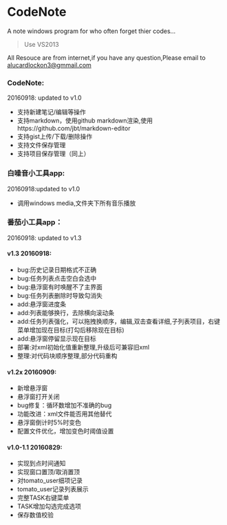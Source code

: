 # CodeNote
A note windows program for who often forget thier codes...
> Use VS2013

All Resouce are from internet,if you have any question,Please email to alucardlockon3@gmmail.com  

### CodeNote:
20160918: updated to v1.0
* 支持新建笔记/编辑等操作
* 支持markdown，使用github markdown渲染,使用https://github.com/jbt/markdown-editor
* 支持gist上传/下载/删除操作
* 支持文件保存管理
* 支持项目保存管理（同上）

### 白噪音小工具app:
20160918:updated to v1.0
* 调用windows media,文件夹下所有音乐播放

### 番茄小工具app： 
20160918: updated to v1.3

#### v1.3 20160918:
* bug:历史记录日期格式不正确
* bug:任务列表点击空白会选中
* bug:悬浮窗有时唤醒不了主界面
* bug:任务列表删除时导致勾消失
* add:悬浮窗进度条
* add:列表能够换行，去除横向滚动条
* add:任务列表强化，可以拖拽换顺序，编辑,双击查看详细,子列表项目，右键菜单增加现在目标(打勾后移除现在目标)
* add:悬浮窗停留显示现在目标
* 部署:对xml初始化值重新整理,升级后可兼容旧xml
* 整理:对代码块顺序整理,部分代码重构

#### v1.2x 20160909:  
* 新增悬浮窗
* 悬浮窗打开关闭
* bug修复：循环数增加不准确的bug
* 功能改进：xml文件能否用其他替代
* 悬浮窗倒计时5%时变色
* 配置文件优化，增加变色时阈值设置

#### v1.0-1.1 20160829:  
* 实现到点时间通知 
* 实现窗口置顶/取消置顶
* 对tomato_user细项记录   
* tomato_user记录列表展示 
* 完整TASK右键菜单  
* TASK增加勾选完成选项  
* 保存数值校验  




